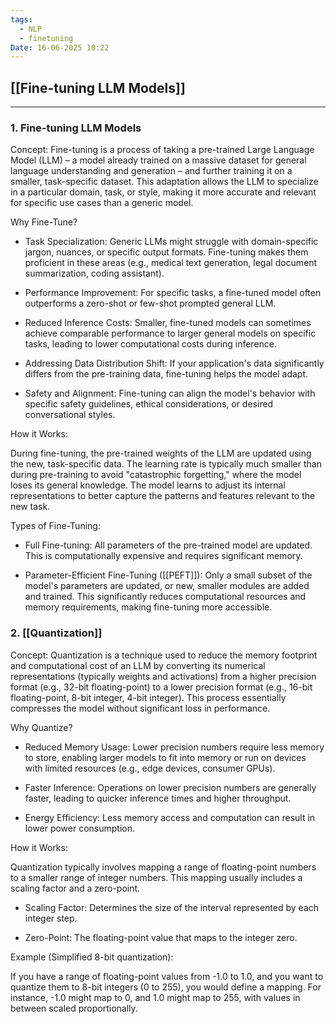 ```yaml
---
tags:
  - NLP
  - finetuning
Date: 16-06-2025 10:22
---
```


## [[Fine-tuning LLM Models]]

---

### 1. Fine-tuning LLM Models

Concept: Fine-tuning is a process of taking a pre-trained Large Language Model (LLM) – a model already trained on a massive dataset for general language understanding and generation – and further training it on a smaller, task-specific dataset. This adaptation allows the LLM to specialize in a particular domain, task, or style, making it more accurate and relevant for specific use cases than a generic model.

Why Fine-Tune?

- Task Specialization: Generic LLMs might struggle with domain-specific jargon, nuances, or specific output formats. Fine-tuning makes them proficient in these areas (e.g., medical text generation, legal document summarization, coding assistant).
    
- Performance Improvement: For specific tasks, a fine-tuned model often outperforms a zero-shot or few-shot prompted general LLM.
    
- Reduced Inference Costs: Smaller, fine-tuned models can sometimes achieve comparable performance to larger general models on specific tasks, leading to lower computational costs during inference.
    
- Addressing Data Distribution Shift: If your application's data significantly differs from the pre-training data, fine-tuning helps the model adapt.
    
- Safety and Alignment: Fine-tuning can align the model's behavior with specific safety guidelines, ethical considerations, or desired conversational styles.
    

How it Works:

During fine-tuning, the pre-trained weights of the LLM are updated using the new, task-specific data. The learning rate is typically much smaller than during pre-training to avoid "catastrophic forgetting," where the model loses its general knowledge. The model learns to adjust its internal representations to better capture the patterns and features relevant to the new task.

Types of Fine-Tuning:

- Full Fine-tuning: All parameters of the pre-trained model are updated. This is computationally expensive and requires significant memory.
    
- Parameter-Efficient Fine-Tuning ([[PEFT]]): Only a small subset of the model's parameters are updated, or new, smaller modules are added and trained. This significantly reduces computational resources and memory requirements, making fine-tuning more accessible.
    

### 2. [[Quantization]]

Concept: Quantization is a technique used to reduce the memory footprint and computational cost of an LLM by converting its numerical representations (typically weights and activations) from a higher precision format (e.g., 32-bit floating-point) to a lower precision format (e.g., 16-bit floating-point, 8-bit integer, 4-bit integer). This process essentially compresses the model without significant loss in performance.

Why Quantize?

- Reduced Memory Usage: Lower precision numbers require less memory to store, enabling larger models to fit into memory or run on devices with limited resources (e.g., edge devices, consumer GPUs).
    
- Faster Inference: Operations on lower precision numbers are generally faster, leading to quicker inference times and higher throughput.
    
- Energy Efficiency: Less memory access and computation can result in lower power consumption.
    

How it Works:

Quantization typically involves mapping a range of floating-point numbers to a smaller range of integer numbers. This mapping usually includes a scaling factor and a zero-point.

- Scaling Factor: Determines the size of the interval represented by each integer step.
    
- Zero-Point: The floating-point value that maps to the integer zero.
    

Example (Simplified 8-bit quantization):

If you have a range of floating-point values from -1.0 to 1.0, and you want to quantize them to 8-bit integers (0 to 255), you would define a mapping. For instance, -1.0 might map to 0, and 1.0 might map to 255, with values in between scaled proportionally.

 